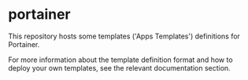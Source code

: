 # portainer
This repository hosts some templates ('Apps Templates') definitions for Portainer.

For more information about the template definition format and how to deploy your own templates, see the relevant documentation section.
